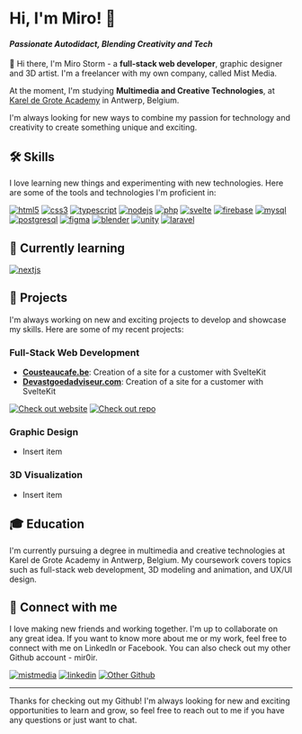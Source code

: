 # Hi, I'm Miro! 👋

#### *Passionate Autodidact, Blending Creativity and Tech*

👋 Hi there, I'm Miro Storm - a **full-stack web developer**, graphic designer and 3D artist. I'm a freelancer with my own company, called Mist Media.

At the moment, I'm studying **Multimedia and Creative Technologies**, at [Karel de Grote Academy](https://kdg.be) in Antwerp, Belgium. 

I'm always looking for new ways to combine my passion for technology and creativity to create something unique and exciting.


## 🛠 Skills
I love learning new things and experimenting with new technologies. Here are some of the tools and technologies I'm proficient in:

[![html5](https://img.icons8.com/color/48/html-5.png)](https://developer.mozilla.org/en-US/docs/Glossary/HTML5)   [![css3](https://img.icons8.com/color/48/css3.png)](https://developer.mozilla.org/en-US/docs/Web/CSS)   [![typescript](https://img.icons8.com/color/48/typescript.png)](https://www.typescriptlang.org)   [![nodejs](https://img.icons8.com/fluency/48/node-js.png)](https://nodejs.org/en/)     [![php](https://img.icons8.com/dusk/56/php-logo.png)](https://www.php.net)     [![svelte](https://img.icons8.com/doodle/48/svetle.png)](https://svelte.dev) [![firebase](https://img.icons8.com/color/48/firebase.png)](https://firebase.google.com)   [![mysql](https://img.icons8.com/color/64/mysql-logo.png)](https://www.mysql.com)   [![postgresql](https://img.icons8.com/color/48/postgreesql.png)](https://www.postgresql.org)   [![figma](https://img.icons8.com/fluency/48/figma.png)](https://www.figma.com)   [![blender](https://img.icons8.com/color/48/blender-3d.png)](https://www.blender.org)   [![unity](https://img.icons8.com/dusk/48/unity.png)](https://unity.com)   [![laravel](https://img.icons8.com/fluency/48/laravel.png)](https://laravel.com)


## 🧠 Currently learning
[![nextjs](https://img.icons8.com/color/48/nextjs.png)](https://nextjs.org)

## 🚀 Projects
I'm always working on new and exciting projects to develop and showcase my skills. Here are some of my recent projects:

### Full-Stack Web Development
* [**Cousteaucafe.be**](https://cousteaucafe.be): Creation of a site for a customer with SvelteKit
* [**Devastgoedadviseur.com**](https://devastgoedadviseur.com): Creation of a site for a customer with SvelteKit

[![Check out website](https://img.shields.io/badge/Check_out_website-0b3259?style=for-the-badge&logo=GoToMeeting&logoColor=white)](https://trixolutions.be)  [![Check out repo](https://img.shields.io/badge/Check_out_repo-0ABF53?style=for-the-badge&logo=GitHub&logoColor=white)](https://github.com/raremiroir/trixolutions-be)

### Graphic Design
* Insert item
### 3D Visualization
* Insert item


## 🎓 Education
I'm currently pursuing a degree in multimedia and creative technologies at Karel de Grote Academy in Antwerp, Belgium. My coursework covers topics such as full-stack web development, 3D modeling and animation, and UX/UI design.


## 🔗 Connect with me
I love making new friends and working together. I'm up to collaborate on any great idea.
If you want to know more about me or my work, feel free to connect with me on LinkedIn or Facebook. 
You can also check out my other Github account - mir0ir.

[![mistmedia](https://img.shields.io/badge/my_website-000?style=for-the-badge&logo=ko-fi&logoColor=white)](https://mistmedia.be/) [![linkedin](https://img.shields.io/badge/linkedin-0A66C2?style=for-the-badge&logo=linkedin&logoColor=white)](https://www.linkedin.com/in/mistmedia) [![Other Github](https://img.shields.io/badge/Other_Github-0ABF53?style=for-the-badge&logo=GitHub)](https://github.com/mir0ir)

---

Thanks for checking out my Github! I'm always looking for new and exciting opportunities to learn and grow, so feel free to reach out to me if you have any questions or just want to chat.

